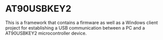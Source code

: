 AT90USBKEY2
===========

This is a framework that contains a firmware as well as a Windows client project for establishing a USB communication between a PC and a AT90USBKEY2 microcontroller device.
